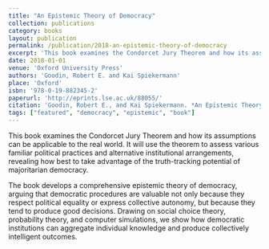 ```yaml
---
title: "An Epistemic Theory of Democracy"
collection: publications
category: books
layout: publication
permalink: /publication/2018-an-epistemic-theory-of-democracy
excerpt: 'This book examines the Condorcet Jury Theorem and how its assumptions can be applicable to the real world. It will use the theorem to assess various familiar political practices and alternative institutional arrangements, revealing how best to take advantage of the truth-tracking potential of majoritarian democracy.'
date: 2018-01-01
venue: 'Oxford University Press'
authors: 'Goodin, Robert E. and Kai Spiekermann'
place: 'Oxford'
isbn: '978-0-19-882345-2'
paperurl: 'http://eprints.lse.ac.uk/88055/'
citation: 'Goodin, Robert E., and Kai Spiekermann. *An Epistemic Theory of Democracy*. Oxford: Oxford University Press, 2018.'
tags: ["featured", "democracy", "epistemic", "book"]
---
```


This book examines the Condorcet Jury Theorem and how its assumptions can be applicable to the real world. It will use the theorem to assess various familiar political practices and alternative institutional arrangements, revealing how best to take advantage of the truth-tracking potential of majoritarian democracy.

The book develops a comprehensive epistemic theory of democracy, arguing that democratic procedures are valuable not only because they respect political equality or express collective autonomy, but because they tend to produce good decisions. Drawing on social choice theory, probability theory, and computer simulations, we show how democratic institutions can aggregate individual knowledge and produce collectively intelligent outcomes.